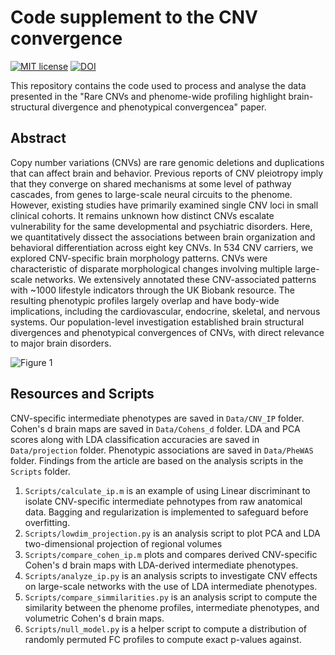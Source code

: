# Code supplement to the CNV convergence
[![MIT license](https://img.shields.io/badge/License-MIT-blue.svg)](https://lbesson.mit-license.org/)
[![DOI](https://img.shields.io/badge/DOI-10.1101%2F862615-informational
)]([https://doi.org/10.1101/862615](https://doi.org/10.1101/2022.04.23.489093))

This repository contains the code used to process and analyse the data presented in the "Rare CNVs and phenome-wide profiling highlight brain-structural divergence and phenotypical convergencea" paper. 

## Abstract
Copy number variations (CNVs) are rare genomic deletions and duplications that can affect brain and behavior. Previous reports of CNV pleiotropy imply that they converge on shared mechanisms at some level of pathway cascades, from genes to large-scale neural circuits to the phenome. However, existing studies have primarily examined single CNV loci in small clinical cohorts. It remains unknown how distinct CNVs escalate vulnerability for the same developmental and psychiatric disorders. Here, we quantitatively dissect the associations between brain organization and behavioral differentiation across eight key CNVs. In 534 CNV carriers, we explored CNV-specific brain morphology patterns. CNVs were characteristic of disparate morphological changes involving multiple large-scale networks. We extensively annotated these CNV-associated patterns with ~1000 lifestyle indicators through the UK Biobank resource. The resulting phenotypic profiles largely overlap and have body-wide implications, including the cardiovascular, endocrine, skeletal, and nervous systems. Our population-level investigation established brain structural divergences and phenotypical convergences of CNVs, with direct relevance to major brain disorders.

![Figure 1](https://github.com/jakubkopal/CNV-convergence/blob/main/Figures/Fig1.png)

## Resources and Scripts
CNV-specific intermediate phenotypes are saved in `Data/CNV_IP` folder. Cohen's d brain maps are saved in `Data/Cohens_d` folder. LDA and PCA scores along with LDA classification accuracies are saved in `Data/projection` folder. Phenotypic associations are saved in `Data/PheWAS` folder. Findings from the article are based on the analysis scripts in the `Scripts` folder.

1.   `Scripts/calculate_ip.m` is an example of using Linear discriminant to isolate CNV-specific intermediate pehnotypes from raw anatomical data. Bagging and regularization is implemented to safeguard before overfitting.
2.   `Scripts/lowdim_projection.py` is an analysis script to plot PCA and LDA two-dimensional projection of regional volumes
3.   `Scripts/compare_cohen_ip.m` plots and compares derived CNV-specific Cohen's d brain maps with LDA-derived intermediate phenotypes.
4.   `Scripts/analyze_ip.py` is an analysis scripts to investigate CNV effects on large-scale networks with the use of LDA intermediate phenotypes.
5.   `Scripts/compare_simmilarities.py` is an analysis script to compute the similarity between the phenome profiles, intermediate phenotypes, and volumetric Cohen's d brain maps.
6.   `Scripts/null_model.py` is a helper script to compute a distribution of randomly permuted FC profiles to compute exact p-values against.
